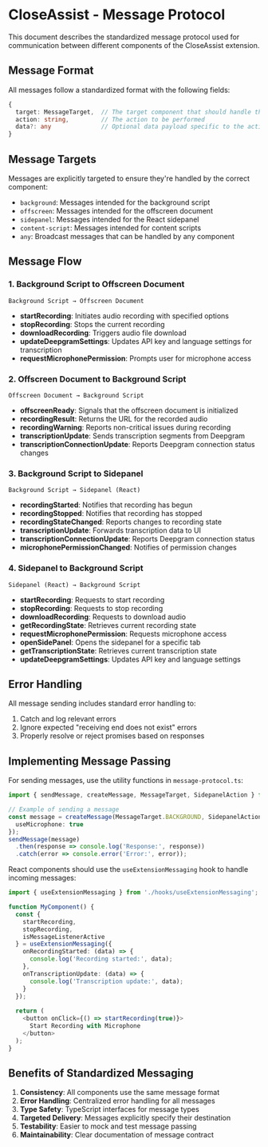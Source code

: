 # CloseAssist - Message Protocol

This document describes the standardized message protocol used for communication between different components of the CloseAssist extension.

## Message Format

All messages follow a standardized format with the following fields:

```typescript
{
  target: MessageTarget,  // The target component that should handle this message
  action: string,         // The action to be performed
  data?: any              // Optional data payload specific to the action
}
```

## Message Targets

Messages are explicitly targeted to ensure they're handled by the correct component:

- `background`: Messages intended for the background script
- `offscreen`: Messages intended for the offscreen document
- `sidepanel`: Messages intended for the React sidepanel 
- `content-script`: Messages intended for content scripts
- `any`: Broadcast messages that can be handled by any component

## Message Flow

### 1. Background Script to Offscreen Document

```
Background Script → Offscreen Document
```

- **startRecording**: Initiates audio recording with specified options
- **stopRecording**: Stops the current recording
- **downloadRecording**: Triggers audio file download
- **updateDeepgramSettings**: Updates API key and language settings for transcription
- **requestMicrophonePermission**: Prompts user for microphone access

### 2. Offscreen Document to Background Script

```
Offscreen Document → Background Script
```

- **offscreenReady**: Signals that the offscreen document is initialized
- **recordingResult**: Returns the URL for the recorded audio
- **recordingWarning**: Reports non-critical issues during recording
- **transcriptionUpdate**: Sends transcription segments from Deepgram
- **transcriptionConnectionUpdate**: Reports Deepgram connection status changes

### 3. Background Script to Sidepanel

```
Background Script → Sidepanel (React)
```

- **recordingStarted**: Notifies that recording has begun
- **recordingStopped**: Notifies that recording has stopped
- **recordingStateChanged**: Reports changes to recording state
- **transcriptionUpdate**: Forwards transcription data to UI
- **transcriptionConnectionUpdate**: Reports Deepgram connection status
- **microphonePermissionChanged**: Notifies of permission changes

### 4. Sidepanel to Background Script

```
Sidepanel (React) → Background Script
```

- **startRecording**: Requests to start recording
- **stopRecording**: Requests to stop recording
- **downloadRecording**: Requests to download audio
- **getRecordingState**: Retrieves current recording state
- **requestMicrophonePermission**: Requests microphone access
- **openSidePanel**: Opens the sidepanel for a specific tab
- **getTranscriptionState**: Retrieves current transcription state
- **updateDeepgramSettings**: Updates API key and language settings

## Error Handling

All message sending includes standard error handling to:

1. Catch and log relevant errors
2. Ignore expected "receiving end does not exist" errors
3. Properly resolve or reject promises based on responses

## Implementing Message Passing

For sending messages, use the utility functions in `message-protocol.ts`:

```typescript
import { sendMessage, createMessage, MessageTarget, SidepanelAction } from '../message-protocol';

// Example of sending a message
const message = createMessage(MessageTarget.BACKGROUND, SidepanelAction.START_RECORDING, {
  useMicrophone: true
});
sendMessage(message)
  .then(response => console.log('Response:', response))
  .catch(error => console.error('Error:', error));
```

React components should use the `useExtensionMessaging` hook to handle incoming messages:

```typescript
import { useExtensionMessaging } from './hooks/useExtensionMessaging';

function MyComponent() {
  const { 
    startRecording, 
    stopRecording,
    isMessageListenerActive 
  } = useExtensionMessaging({
    onRecordingStarted: (data) => {
      console.log('Recording started:', data);
    },
    onTranscriptionUpdate: (data) => {
      console.log('Transcription update:', data);
    }
  });
  
  return (
    <button onClick={() => startRecording(true)}>
      Start Recording with Microphone
    </button>
  );
}
```

## Benefits of Standardized Messaging

1. **Consistency**: All components use the same message format
2. **Error Handling**: Centralized error handling for all messages
3. **Type Safety**: TypeScript interfaces for message types
4. **Targeted Delivery**: Messages explicitly specify their destination
5. **Testability**: Easier to mock and test message passing
6. **Maintainability**: Clear documentation of message contract 